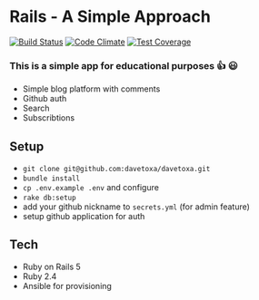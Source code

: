 Rails - A Simple Approach
====

[![Build Status](https://travis-ci.org/davetoxa/davetoxa.svg?branch=master)](https://travis-ci.org/davetoxa/davetoxa)
[![Code Climate](https://codeclimate.com/github/davetoxa/davetoxa/badges/gpa.svg)](https://codeclimate.com/github/davetoxa/davetoxa)
[![Test Coverage](https://codeclimate.com/github/davetoxa/davetoxa/badges/coverage.svg)](https://codeclimate.com/github/davetoxa/davetoxa/coverage)

### This is a simple app for educational purposes :+1: :smiley:
* Simple blog platform with comments
* Github auth
* Search
* Subscribtions

## Setup

* `git clone git@github.com:davetoxa/davetoxa.git`
* `bundle install`
* `cp .env.example .env` and configure
* `rake db:setup`
* add your github nickname to `secrets.yml` (for admin feature)
* setup github application for auth

## Tech
* Ruby on Rails 5
* Ruby 2.4
* Ansible for provisioning
